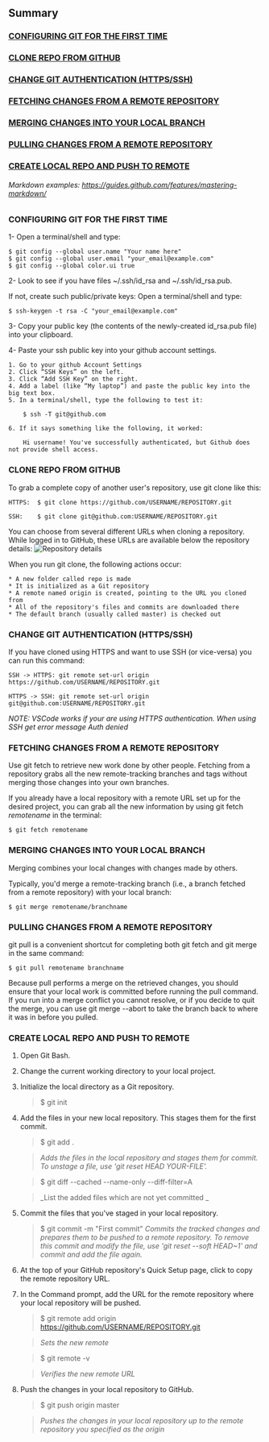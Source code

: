 ## Summary
### [CONFIGURING GIT FOR THE FIRST TIME](https://github.com/rodolfo-marra/Terraform/blob/master/README.md#configuring-git-for-the-first-time)
### [CLONE REPO FROM GITHUB](https://github.com/rodolfo-marra/Terraform/blob/master/README.md#clone-repo-from-github)
### [CHANGE GIT AUTHENTICATION (HTTPS/SSH)](https://github.com/rodolfo-marra/Terraform/blob/master/README.md#change-git-authentication-httpsssh)
### [FETCHING CHANGES FROM A REMOTE REPOSITORY](https://github.com/rodolfo-marra/Terraform/blob/master/README.md#fetching-changes-from-a-remote-repository)
### [MERGING CHANGES INTO YOUR LOCAL BRANCH](https://github.com/rodolfo-marra/Terraform/blob/master/README.md#merging-changes-into-your-local-branch)
### [PULLING CHANGES FROM A REMOTE REPOSITORY](https://github.com/rodolfo-marra/Terraform/blob/master/README.md#pulling-changes-from-a-remote-repository)
### [CREATE LOCAL REPO AND PUSH TO REMOTE](https://github.com/rodolfo-marra/Terraform/blob/master/README.md#create-local-repo-and-push-to-remote)

###### Markdown examples: https://guides.github.com/features/mastering-markdown/

### CONFIGURING GIT FOR THE FIRST TIME

1- Open a terminal/shell and type:

    $ git config --global user.name "Your name here"
    $ git config --global user.email "your_email@example.com"
    $ git config --global color.ui true

2- Look to see if you have files ~/.ssh/id_rsa and ~/.ssh/id_rsa.pub.

If not, create such public/private keys: Open a terminal/shell and type:

    $ ssh-keygen -t rsa -C "your_email@example.com"

3- Copy your public key (the contents of the newly-created id_rsa.pub file) into your clipboard.

4- Paste your ssh public key into your github account settings.

    1. Go to your github Account Settings
    2. Click “SSH Keys” on the left.
    3. Click “Add SSH Key” on the right.
    4. Add a label (like “My laptop”) and paste the public key into the big text box.
    5. In a terminal/shell, type the following to test it:
    
        $ ssh -T git@github.com
        
    6. If it says something like the following, it worked:
    
        Hi username! You've successfully authenticated, but Github does not provide shell access.

### CLONE REPO FROM GITHUB

To grab a complete copy of another user's repository, use git clone like this:
    
    HTTPS:  $ git clone https://github.com/USERNAME/REPOSITORY.git

    SSH:    $ git clone git@github.com:USERNAME/REPOSITORY.git

You can choose from several different URLs when cloning a repository. While logged in to GitHub, these URLs are available below the repository details:
![Repository details](https://help.github.com/assets/images/help/repository/remotes-url.png)

When you run git clone, the following actions occur:

    * A new folder called repo is made
    * It is initialized as a Git repository
    * A remote named origin is created, pointing to the URL you cloned from
    * All of the repository's files and commits are downloaded there
    * The default branch (usually called master) is checked out

### CHANGE GIT AUTHENTICATION (HTTPS/SSH)

If you have cloned using HTTPS and want to use SSH (or vice-versa) you can run this command:

    SSH -> HTTPS: git remote set-url origin https://github.com/USERNAME/REPOSITORY.git

    HTTPS -> SSH: git remote set-url origin git@github.com:USERNAME/REPOSITORY.git

*NOTE: VSCode works if your are using HTTPS authentication. When using SSH get error message Auth denied*

### FETCHING CHANGES FROM A REMOTE REPOSITORY

Use git fetch to retrieve new work done by other people. Fetching from a repository grabs all the new remote-tracking branches and tags without merging those changes into your own branches.

If you already have a local repository with a remote URL set up for the desired project, you can grab all the new information by using git fetch *remotename* in the terminal:

    $ git fetch remotename

### MERGING CHANGES INTO YOUR LOCAL BRANCH

Merging combines your local changes with changes made by others.

Typically, you'd merge a remote-tracking branch (i.e., a branch fetched from a remote repository) with your local branch:

    $ git merge remotename/branchname

### PULLING CHANGES FROM A REMOTE REPOSITORY

git pull is a convenient shortcut for completing both git fetch and git merge in the same command:

    $ git pull remotename branchname

Because pull performs a merge on the retrieved changes, you should ensure that your local work is committed before running the pull command. If you run into a merge conflict you cannot resolve, or if you decide to quit the merge, you can use git merge --abort to take the branch back to where it was in before you pulled.

### CREATE LOCAL REPO AND PUSH TO REMOTE

1. Open Git Bash.
2. Change the current working directory to your local project.
3. Initialize the local directory as a Git repository.
    
    >$ git init
    
4. Add the files in your new local repository. This stages them for the first commit.
    
    >$ git add .
    
    >_Adds the files in the local repository and stages them for commit. To unstage a file, use 'git reset HEAD YOUR-FILE'._
    
    >$ git diff --cached --name-only --diff-filter=A
    
    >_List the added files which are not yet committed _
    
5. Commit the files that you've staged in your local repository.
    
    > $ git commit -m "First commit"
    > _Commits the tracked changes and prepares them to be pushed to a remote repository. To remove this commit and modify the file, use 'git reset --soft HEAD~1' and commit and add the file again._
    
6. At the top of your GitHub repository's Quick Setup page, click to copy the remote repository URL.
7. In the Command prompt, add the URL for the remote repository where your local repository will be pushed.
    
    > $ git remote add origin https://github.com/USERNAME/REPOSITORY.git
    
    > _Sets the new remote_
    
    > $ git remote -v
    
    > _Verifies the new remote URL_
    
8. Push the changes in your local repository to GitHub.
    
    > $ git push origin master
    
    > _Pushes the changes in your local repository up to the remote repository you specified as the origin_

